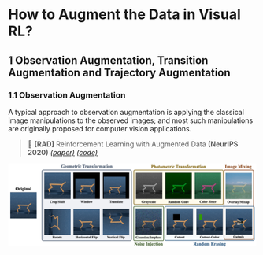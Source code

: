 # How to Augment the Data in Visual RL?


## 1 Observation Augmentation, Transition Augmentation and Trajectory Augmentation

### 1.1 Observation Augmentation

A typical approach to observation augmentation is applying the classical image manipulations to the observed images; and most such manipulations are originally proposed for computer vision applications.

> :bookmark: **[RAD]** Reinforcement Learning with Augmented Data **(NeurIPS 2020)** [*(paper)*](https://proceedings.neurips.cc/paper/2020/hash/e615c82aba461681ade82da2da38004a-Abstract.html) [*(code)*](https://github.com/MishaLaskin/rad)

![AugTypes](https://github.com/Guozheng-Ma/DA-in-visualRL/blob/3f6fb63bc8b565e231fbf77ac7f978cf298b82c0/Image/AugTypes_long.png)
